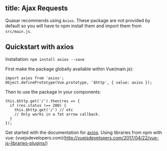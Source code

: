 title: Ajax Requests
---
Quasar recommends using `Axios`. These package are not provided by default so you will have to npm install them and import them from `src/main.js`.


## Quickstart with axios
Installation: `npm install axios --save`

First make the package globally available within Vue(main.js):
```
import axios from 'axios';
Object.definePrototype(Vue.prototype, '$http', { value: axios });
```


Then to use the package in your components:
```
this.$http.get('/').then(res => {
  if (res.status !== 200) {
    this.$http.get('/') // etc
    // Only works in a fat arrow callback.
  }
});
```


Get started with the documentation for [axios](https://github.com/mzabriskie/axios).
Using libraries from npm with vue: (vuejsdevelopers.com)(http://vuejsdevelopers.com/2017/04/22/vue-js-libraries-plugins/)
